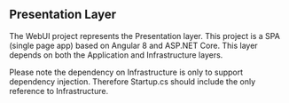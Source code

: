 ## Presentation Layer

The WebUI project represents the Presentation layer. 
This project is a SPA (single page app) based on Angular 8 and ASP.NET Core. 
This layer depends on both the Application and Infrastructure layers. 

Please note the dependency on Infrastructure is only to support dependency injection. 
Therefore Startup.cs should include the only reference to Infrastructure.

